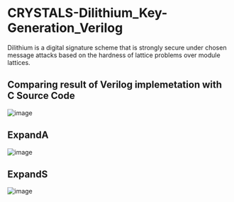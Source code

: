 # CRYSTALS-Dilithium_Key-Generation_Verilog
Dilithium is a digital signature scheme that is strongly secure under chosen message attacks based on the hardness of lattice problems over module lattices.

## Comparing result of Verilog implemetation with C Source Code
![image](https://github.com/FatemehAhsan/CRYSTALS-Dilithium_Key-Generation_Verilog/assets/100623985/1172e6a7-fb0e-4731-bd2a-e888624439fd)

## ExpandA
![image](https://github.com/FatemehAhsan/CRYSTALS-Dilithium_Key-Generation_Verilog/assets/100623985/9986f24f-ce82-41be-8bc2-6ee9e38188b9)

## ExpandS
![image](https://github.com/FatemehAhsan/CRYSTALS-Dilithium_Key-Generation_Verilog/assets/100623985/4038f7de-6830-4596-8691-a6726242ff30)

